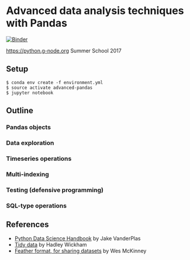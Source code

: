 # Advanced data analysis techniques with Pandas

[![Binder](https://mybinder.org/badge.svg)](https://mybinder.org/v2/gh/mkcor/advanced-pandas/master)

https://python.g-node.org Summer School 2017

## Setup

    $ conda env create -f environment.yml
    $ source activate advanced-pandas
    $ jupyter notebook

## Outline

### Pandas objects

### Data exploration

### Timeseries operations

### Multi-indexing

### Testing (defensive programming)

### SQL-type operations

## References

* [Python Data Science Handbook](https://github.com/jakevdp/PythonDataScienceHandbook)
by Jake VanderPlas
* [Tidy data](https://www.jstatsoft.org/article/view/v059i10/) by Hadley Wickham
* [Feather format, for sharing datasets](http://wesmckinney.com/blog/feather-its-the-metadata/)
by Wes McKinney
